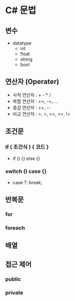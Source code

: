 # C# 문법

## 변수
- datatype
  - int
  - float
  - string
  - bool

## 연산자 (Operater)
- 사칙 연산자 : + - * /
- 복합 연산자 : +=, -=, ...
- 증감 연산자 : ++, --
- 비교 연산자 : >, <, <=, >=, !=

## 조건문
### if ( 조건식 ) { 코드 }
  - if () {} else {}
### switch () case {}
  - case ?: break;

## 반복문
### for
### foreach

## 배열

## 접근 제어
### public
### private
